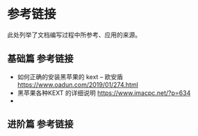 # 参考链接
此处列举了文档编写过程中所参考、应用的来源。

## 基础篇 参考链接
* 如何正确的安装黑苹果的 kext – 欧安盾 https://www.oadun.com/2019/01/274.html
* 黑苹果各种KEXT 的详细说明 https://www.imacpc.net/?p=634
* 


## 进阶篇 参考链接
